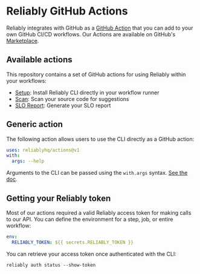 # Reliably GitHub Actions

Reliably integrates with GitHub as a [GitHub Action][gh-action] that you can add to your own GitHub CI/CD workflows. Our Actions are available on GitHub's [Marketplace][view-on-marketplace].

[gh-action]: https://github.com/features/actions
[view-on-marketplace]: https://github.com/marketplace/actions/reliably-actions

## Available actions

This repository contains a set of GitHub actions for using Reliably
within your workflows:

- [Setup](setup): Install Reliably CLI directly in your workflow runner
- [Scan](scan): Scan your source code for suggestions
- [SLO Report](slo-report): Generate your SLO report

## Generic action

The following action allows users to use the CLI directly as a GitHub action:

```yaml
uses: reliablyhq/actions@v1
with:
  args: --help
```

Arguments to the CLI can be passed using the `with.args` syntax. [See the doc](https://docs.github.com/en/actions/reference/workflow-syntax-for-github-actions#jobsjob_idstepswithargs).

## Getting your Reliably token

Most of our actions required a valid Reliably access token for making calls
to our API. You can define the environment for a step, job, or entire workflow:

```yaml
env:
  RELIABLY_TOKEN: ${{ secrets.RELIABLY_TOKEN }}
```

You can retrieve your access token once authenticated with the CLI:

```console
reliably auth status --show-token
```
